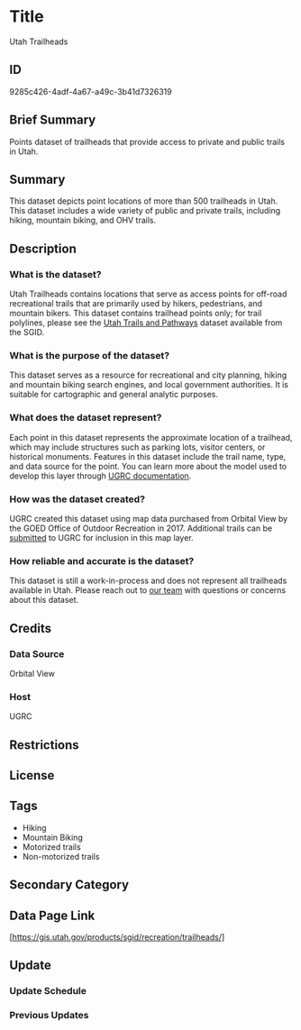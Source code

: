 # Title

Utah Trailheads

## ID

9285c426-4adf-4a67-a49c-3b41d7326319

## Brief Summary

Points dataset of trailheads that provide access to private and public trails in Utah.

## Summary

This dataset depicts point locations of more than 500 trailheads in Utah. This dataset includes a wide variety of public and private trails, including hiking, mountain biking, and OHV trails.

## Description

### What is the dataset?

Utah Trailheads contains locations that serve as access points for off-road recreational trails that are primarily used by hikers, pedestrians, and mountain bikers. This dataset contains trailhead points only; for trail polylines, please see the [Utah Trails and Pathways](https://gis.utah.gov/products/sgid/recreation/trails-pathways/) dataset available from the SGID.

### What is the purpose of the dataset?

This dataset serves as a resource for recreational and city planning, hiking and mountain biking search engines, and local government authorities. It is suitable for cartographic and general analytic purposes.

### What does the dataset represent?

Each point in this dataset represents the approximate location of a trailhead, which may include structures such as parking lots, visitor centers, or historical monuments. Features in this dataset include the trail name, type, and data source for the point. You can learn more about the model used to develop this layer through [UGRC documentation](https://docs.google.com/spreadsheets/d/1OPGKmRrLYUBr9qO9EtbX6AwcRla82xMvc-BDr26ia9k/edit?gid=0#gid=0).

### How was the dataset created?

UGRC created this dataset using map data purchased from Orbital View by the GOED Office of Outdoor Recreation in 2017. Additional trails can be [submitted](https://gis.utah.gov/contact/) to UGRC for inclusion in this map layer.

### How reliable and accurate is the dataset?

This dataset is still a work-in-process and does not represent all trailheads available in Utah. Please reach out to [our team](https://gis.utah.gov/contact/) with questions or concerns about this dataset.

## Credits

### Data Source

Orbital View

### Host

UGRC

## Restrictions

## License

## Tags

- Hiking
- Mountain Biking
- Motorized trails
- Non-motorized trails

## Secondary Category

## Data Page Link

[https://gis.utah.gov/products/sgid/recreation/trailheads/]

## Update

### Update Schedule

<!--- From the index, it looks like this layer hasn't been updated in a long while. Is there an update schedule for this layer? --->

### Previous Updates
